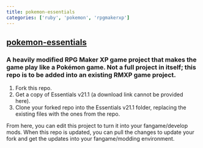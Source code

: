 ```yaml
---
title: pokemon-essentials
categories: ['ruby', 'pokemon', 'rpgmakerxp']
---
```

## [pokemon-essentials](https://github.com/Maruno17/pokemon-essentials)

### A heavily modified RPG Maker XP game project that makes the game play like a Pokémon game. Not a full project in itself; this repo is to be added into an existing RMXP game project.


1. Fork this repo.
2. Get a copy of Essentials v21.1 (a download link cannot be provided here).
3. Clone your forked repo into the Essentials v21.1 folder, replacing the existing files with the ones from the repo.

From here, you can edit this project to turn it into your fangame/develop mods. When this repo is updated, you can pull the changes to update your fork and get the updates into your fangame/modding environment.
